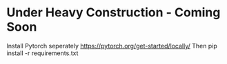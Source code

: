 # Under Heavy Construction - Coming Soon
Install Pytorch seperately
https://pytorch.org/get-started/locally/
Then pip install -r requirements.txt
